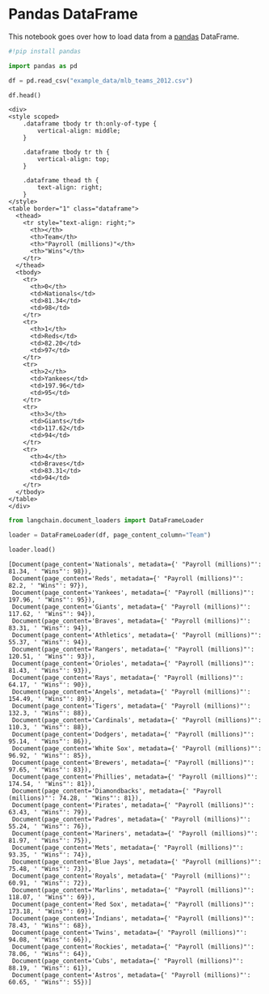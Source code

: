 # Pandas DataFrame

This notebook goes over how to load data from a [pandas](https://pandas.pydata.org/pandas-docs/stable/user_guide/index.html) DataFrame.


```python
#!pip install pandas
```


```python
import pandas as pd
```


```python
df = pd.read_csv("example_data/mlb_teams_2012.csv")
```


```python
df.head()
```



```
<div>
<style scoped>
    .dataframe tbody tr th:only-of-type {
        vertical-align: middle;
    }

    .dataframe tbody tr th {
        vertical-align: top;
    }

    .dataframe thead th {
        text-align: right;
    }
</style>
<table border="1" class="dataframe">
  <thead>
    <tr style="text-align: right;">
      <th></th>
      <th>Team</th>
      <th>"Payroll (millions)"</th>
      <th>"Wins"</th>
    </tr>
  </thead>
  <tbody>
    <tr>
      <th>0</th>
      <td>Nationals</td>
      <td>81.34</td>
      <td>98</td>
    </tr>
    <tr>
      <th>1</th>
      <td>Reds</td>
      <td>82.20</td>
      <td>97</td>
    </tr>
    <tr>
      <th>2</th>
      <td>Yankees</td>
      <td>197.96</td>
      <td>95</td>
    </tr>
    <tr>
      <th>3</th>
      <td>Giants</td>
      <td>117.62</td>
      <td>94</td>
    </tr>
    <tr>
      <th>4</th>
      <td>Braves</td>
      <td>83.31</td>
      <td>94</td>
    </tr>
  </tbody>
</table>
</div>
```



```python
from langchain.document_loaders import DataFrameLoader
```


```python
loader = DataFrameLoader(df, page_content_column="Team")
```


```python
loader.load()
```




    [Document(page_content='Nationals', metadata={' "Payroll (millions)"': 81.34, ' "Wins"': 98}),
     Document(page_content='Reds', metadata={' "Payroll (millions)"': 82.2, ' "Wins"': 97}),
     Document(page_content='Yankees', metadata={' "Payroll (millions)"': 197.96, ' "Wins"': 95}),
     Document(page_content='Giants', metadata={' "Payroll (millions)"': 117.62, ' "Wins"': 94}),
     Document(page_content='Braves', metadata={' "Payroll (millions)"': 83.31, ' "Wins"': 94}),
     Document(page_content='Athletics', metadata={' "Payroll (millions)"': 55.37, ' "Wins"': 94}),
     Document(page_content='Rangers', metadata={' "Payroll (millions)"': 120.51, ' "Wins"': 93}),
     Document(page_content='Orioles', metadata={' "Payroll (millions)"': 81.43, ' "Wins"': 93}),
     Document(page_content='Rays', metadata={' "Payroll (millions)"': 64.17, ' "Wins"': 90}),
     Document(page_content='Angels', metadata={' "Payroll (millions)"': 154.49, ' "Wins"': 89}),
     Document(page_content='Tigers', metadata={' "Payroll (millions)"': 132.3, ' "Wins"': 88}),
     Document(page_content='Cardinals', metadata={' "Payroll (millions)"': 110.3, ' "Wins"': 88}),
     Document(page_content='Dodgers', metadata={' "Payroll (millions)"': 95.14, ' "Wins"': 86}),
     Document(page_content='White Sox', metadata={' "Payroll (millions)"': 96.92, ' "Wins"': 85}),
     Document(page_content='Brewers', metadata={' "Payroll (millions)"': 97.65, ' "Wins"': 83}),
     Document(page_content='Phillies', metadata={' "Payroll (millions)"': 174.54, ' "Wins"': 81}),
     Document(page_content='Diamondbacks', metadata={' "Payroll (millions)"': 74.28, ' "Wins"': 81}),
     Document(page_content='Pirates', metadata={' "Payroll (millions)"': 63.43, ' "Wins"': 79}),
     Document(page_content='Padres', metadata={' "Payroll (millions)"': 55.24, ' "Wins"': 76}),
     Document(page_content='Mariners', metadata={' "Payroll (millions)"': 81.97, ' "Wins"': 75}),
     Document(page_content='Mets', metadata={' "Payroll (millions)"': 93.35, ' "Wins"': 74}),
     Document(page_content='Blue Jays', metadata={' "Payroll (millions)"': 75.48, ' "Wins"': 73}),
     Document(page_content='Royals', metadata={' "Payroll (millions)"': 60.91, ' "Wins"': 72}),
     Document(page_content='Marlins', metadata={' "Payroll (millions)"': 118.07, ' "Wins"': 69}),
     Document(page_content='Red Sox', metadata={' "Payroll (millions)"': 173.18, ' "Wins"': 69}),
     Document(page_content='Indians', metadata={' "Payroll (millions)"': 78.43, ' "Wins"': 68}),
     Document(page_content='Twins', metadata={' "Payroll (millions)"': 94.08, ' "Wins"': 66}),
     Document(page_content='Rockies', metadata={' "Payroll (millions)"': 78.06, ' "Wins"': 64}),
     Document(page_content='Cubs', metadata={' "Payroll (millions)"': 88.19, ' "Wins"': 61}),
     Document(page_content='Astros', metadata={' "Payroll (millions)"': 60.65, ' "Wins"': 55})]




```python

```
